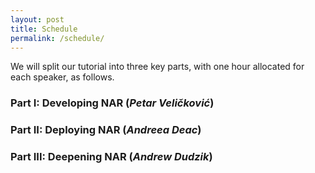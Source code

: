 ```yaml
---
layout: post
title: Schedule
permalink: /schedule/
---
```


We will split our tutorial into three key parts, with one hour allocated for each speaker, as follows.

### Part I: **Developing** NAR (_Petar Veličković_)

### Part II: **Deploying** NAR (_Andreea Deac_)

### Part III: **Deepening** NAR (_Andrew Dudzik_)
